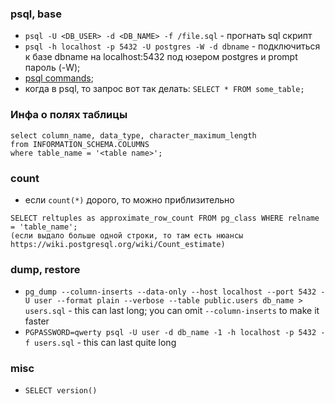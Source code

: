 ### psql, base
- `psql -U <DB_USER> -d <DB_NAME> -f /file.sql` - прогнать sql скрипт
- `psql -h localhost -p 5432 -U postgres -W -d dbname` - подключиться к базе dbname на localhost:5432 под юзером postgres и prompt пароль (-W);
- [psql commands](https://www.postgresqltutorial.com/psql-commands/);
- когда в psql, то запрос вот так делать: `SELECT * FROM some_table;`

### Инфа о полях таблицы
```
select column_name, data_type, character_maximum_length
from INFORMATION_SCHEMA.COLUMNS
where table_name = '<table name>';
```
### count
- если `count(*)` дорого, то можно приблизительно
```
SELECT reltuples as approximate_row_count FROM pg_class WHERE relname = 'table_name';
(если выдало больше одной строки, то там есть нюансы https://wiki.postgresql.org/wiki/Count_estimate)
```
### dump, restore
- `pg_dump --column-inserts --data-only --host localhost --port 5432 -U user --format plain --verbose --table public.users db_name > users.sql` - this can last long; you can omit `--column-inserts` to make it faster
- `PGPASSWORD=qwerty psql -U user -d db_name -1 -h localhost -p 5432 -f users.sql` - this can last quite long

### misc
- `SELECT version()`
